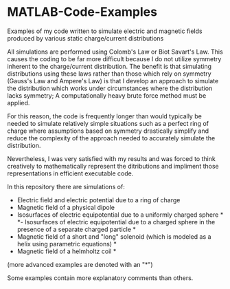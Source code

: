 # MATLAB-Code-Examples
Examples of my code written to simulate electric and magnetic fields produced by various static charge/current distributions

All simulations are performed using Colomb's Law or Biot Savart's Law. This causes the coding to be far more difficult because I do not utilize symmetry inherent to the charge/current distribution. The benefit is that simulating distributions using these laws rather than those which rely on symmetry (Gauss's Law and Ampere's Law) is that I develop an approach to simulate the distribution which works under circumstances where the distribution lacks symmetry; A computationally heavy brute force method must be applied.

For this reason, the code is frequently longer than would typically be needed to simulate relatively simple situations such as a perfect ring of charge where assumptions based on symmetry drastically simplify and reduce the complexity of the approach needed to accurately simulate the distribution.

Nevertheless, I was very satisfied with my results and was forced to think creatively to mathematically represent the ditributions and impliment those representations in efficient executable code.

In this repository there are simulations of:

- Electric field and electric potential due to a ring of charge
- Magnetic field of a physical dipole
- Isosurfaces of electric equipotential due to a uniformly charged sphere *
*- Isosurfaces of electric equipotential due to a charged sphere in the presence of a separate charged particle *
- Magnetic field of a short and "long" solenoid (which is modeled as a helix using parametric equations) *
- Magnetic field of a helmholtz coil *

 (more advanced examples are denoted with an "*")
 
 Some examples contain more explanatory comments than others.
